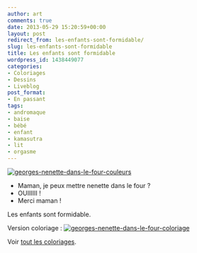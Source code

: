 ```yaml
---
author: art
comments: true
date: 2013-05-29 15:20:59+00:00
layout: post
redirect_from: les-enfants-sont-formidable/
slug: les-enfants-sont-formidable
title: Les enfants sont formidable
wordpress_id: 1438449077
categories:
- Coloriages
- Dessins
- Liveblog
post_format:
- En passant
tags:
- andromaque
- baise
- bébé
- enfant
- kamasutra
- lit
- orgasme
---
```


[![georges-nenette-dans-le-four-couleurs](https://static.irz.fr/2013/05/georges-nenette-dans-le-four-couleurs-640x566.png)](https://static.irz.fr/2013/05/georges-nenette-dans-le-four-couleurs.png)<!-- more -->

- Maman, je peux mettre nenette dans le four ?
- OUIIIIII !
- Merci maman !

Les enfants sont formidable.

Version coloriage :
[![georges-nenette-dans-le-four-coloriage](https://static.irz.fr/2013/05/georges-nenette-dans-le-four-coloriage-640x566.png)](https://static.irz.fr/2013/05/georges-nenette-dans-le-four-coloriage.png)

Voir [tout les coloriages](https://irz.fr/coloriages).
